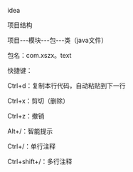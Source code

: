 idea

项目结构

项目---模块---包---类（java文件）



包名：com.xszx。text



快捷键：

Ctrl+d：复制本行代码，自动粘贴到下一行

Ctrl+x：剪切（删除）

Ctrl+z：撤销

Alt+/：智能提示

Ctrl+/：单行注释

Ctrl+shift+/：多行注释